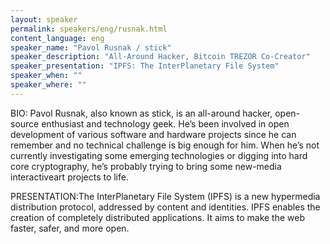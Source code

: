 ```yaml
---
layout: speaker
permalink: speakers/eng/rusnak.html
content_language: eng
speaker_name: "Pavol Rusnak / stick"
speaker_description: "All-Around Hacker, Bitcoin TREZOR Co-Creator"
speaker_presentation: "IPFS: The InterPlanetary File System"
speaker_when: ""
speaker_where: ""
---
```

BIO: Pavol Rusnak, also known as stick, is an all-around hacker, open-source enthusiast and technology geek. He’s been involved in open development of various software and hardware projects since he can remember and no technical challenge is big enough for him. When he’s not currently investigating some emerging technologies or digging into hard core cryptography, he’s probably trying to bring some new-media interactiveart projects to life.

PRESENTATION:The InterPlanetary File System (IPFS) is a new hypermedia distribution protocol, addressed by content and identities. IPFS enables the creation of completely distributed applications. It aims to make the web faster,
safer, and more open.
